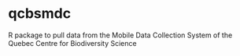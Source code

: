 # qcbsmdc
R package to pull data from the Mobile Data Collection System of the Quebec Centre for Biodiversity Science
